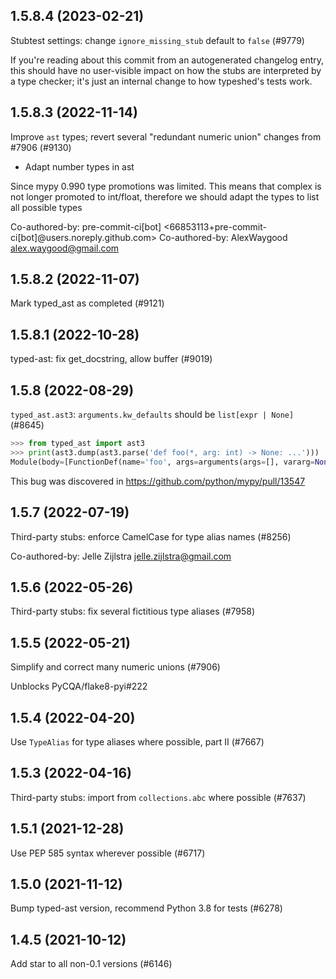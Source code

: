 ## 1.5.8.4 (2023-02-21)

Stubtest settings: change `ignore_missing_stub` default to `false` (#9779)

If you're reading about this commit from an autogenerated changelog entry, this should have no user-visible impact on how the stubs are interpreted by a type checker; it's just an internal change to how typeshed's tests work.

## 1.5.8.3 (2022-11-14)

Improve `ast` types; revert several "redundant numeric union" changes from #7906 (#9130)

* Adapt number types in ast

Since mypy  0.990 type promotions was limited.
This means that complex is not longer promoted to int/float, therefore
we should adapt the types to list all possible types

Co-authored-by: pre-commit-ci[bot] <66853113+pre-commit-ci[bot]@users.noreply.github.com>
Co-authored-by: AlexWaygood <alex.waygood@gmail.com>

## 1.5.8.2 (2022-11-07)

Mark typed_ast as completed (#9121)

## 1.5.8.1 (2022-10-28)

typed-ast: fix get_docstring, allow buffer (#9019)

## 1.5.8 (2022-08-29)

`typed_ast.ast3`: `arguments.kw_defaults` should be `list[expr | None]` (#8645)

```python
>>> from typed_ast import ast3
>>> print(ast3.dump(ast3.parse('def foo(*, arg: int) -> None: ...')))
Module(body=[FunctionDef(name='foo', args=arguments(args=[], vararg=None, kwonlyargs=[arg(arg='arg', annotation=Name(id='int', ctx=Load()), type_comment=None)], kw_defaults=[None], kwarg=None, defaults=[]), body=[Expr(value=Ellipsis())], decorator_list=[], returns=NameConstant(value=None), type_comment=None)], type_ignores=[])
```

This bug was discovered in https://github.com/python/mypy/pull/13547

## 1.5.7 (2022-07-19)

Third-party stubs: enforce CamelCase for type alias names (#8256)

Co-authored-by: Jelle Zijlstra <jelle.zijlstra@gmail.com>

## 1.5.6 (2022-05-26)

Third-party stubs: fix several fictitious type aliases (#7958)

## 1.5.5 (2022-05-21)

Simplify and correct many numeric unions (#7906)

Unblocks PyCQA/flake8-pyi#222

## 1.5.4 (2022-04-20)

Use `TypeAlias` for type aliases where possible, part II (#7667)

## 1.5.3 (2022-04-16)

Third-party stubs: import from `collections.abc` where possible (#7637)

## 1.5.1 (2021-12-28)

Use PEP 585 syntax wherever possible (#6717)

## 1.5.0 (2021-11-12)

Bump typed-ast version, recommend Python 3.8 for tests (#6278)

## 1.4.5 (2021-10-12)

Add star to all non-0.1 versions (#6146)

